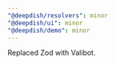 ```yaml
---
"@deepdish/resolvers": minor
"@deepdish/ui": minor
"@deepdish/demo": minor
---
```


Replaced Zod with Valibot.
